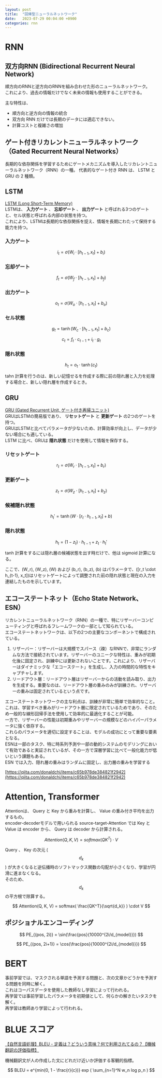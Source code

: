 ```yaml
---
layout: post
title:  "回帰型ニューラルネットワーク"
date:   2023-07-29 00:04:00 +0900
categories: rnn
---
```


# RNN

## 双方向RNN (Bidirectional Recurrent Neural Network) 

順方向のRNNと逆方向のRNNを組み合わせた形のニューラルネットワーク。  
これにより、過去の情報だけでなく未来の情報も使用することができる。  
  
主な特性は、

- 順方向と逆方向の情報の統合
- 双方向 RNN だけでは長期のデータには適応できない。
- 計算コストと複雑さの増加

## ゲート付きリカレントニューラルネットワーク（Gated Recurrent Neural Networks）

長期的な依存関係を学習するためにゲートメカニズムを導入したリカレントニューラルネットワーク（RNN）の一種。
代表的なゲート付き RNN は、 LSTM と GRU の 2 種類。

## LSTM

[LSTM (Long Short-Term Memory)](https://cvml-expertguide.net/terms/dl/rnn/lstm/)  
LSTMは、 **入力ゲート** 、 **忘却ゲート** 、 **出力ゲート** と呼ばれる3つのゲートと、セル状態と呼ばれる内部の状態を持つ。  
これにより、LSTMは長期的な依存関係を捉え、情報を長期にわたって保持する能力を持つ。

### 入力ゲート

$$
i_t = \sigma(W_i \cdot [h_{t-1}, x_t] + b_i)
$$

### 忘却ゲート

$$
f_t = \sigma(W_f \cdot [h_{t-1}, x_t] + b_f)
$$

### 出力ゲート

$$
o_t = \sigma(W_o \cdot [h_{t-1}, x_t] + b_o)
$$

### セル状態

$$
g_t = \tanh(W_c \cdot [h_{t-1}, x_t] + b_c)
$$

$$
c_t = f_t \cdot c_{t-1} + i_t \cdot g_t
$$

### 隠れ状態

$$
h_t = o_t \cdot \tanh(c_t)
$$

tahn 計算を行うのは、新しい記憶せるを作成する際に前の隠れ層と入力を処理する場合と、新しい隠れ層を作成するとき。

## GRU

[GRU (Gated Recurrent Unit, ゲート付き再帰ユニット)](https://cvml-expertguide.net/terms/dl/rnn/gru/)  
GRUはLSTMの簡易版であり、 **リセットゲート** と **更新ゲート** の2つのゲートを持つ。  
GRUはLSTMと比べてパラメータが少ないため、計算効率が向上し、データが少ない場合にも適している。  
LSTM に比べ、GRUは **隠れ状態** だけを使用して情報を保存する。

### リセットゲート

$$
r_t = \sigma(W_r \cdot [h_{t-1}, x_t] + b_r)
$$

### 更新ゲート

$$
z_t = \sigma(W_z \cdot [h_{t-1}, x_t] + b_z)
$$

### 候補隠れ状態

$$
h_t' = \tanh(W \cdot [r_t \cdot h_{t-1}, x_t] + b)
$$

### 隠れ状態

$$
h_t = (1 - z_t) \cdot h_{t-1} + z_t \cdot h_t'
$$

tanh 計算をするには隠れ層の候補状態を出す時だけで、他は sigmoid 計算になる。

ここで、\(W_r\), \(W_z\), \(W\) および \(b_r\), \(b_z\), \(b\) はパラメータで、\([r_t \cdot h_{t-1}, x_t]\)はリセットゲートによって調整された前の隠れ状態と現在の入力を連結したものを示しています。

## エコーステートネット（Echo State Network、ESN）

リカレントニューラルネットワーク（RNN）の一種で、特にリザーバーコンピューティングと呼ばれるフレームワークの一部として知られている。  
エコーステートネットワークは、以下の2つの主要なコンポーネントで構成されている。

1. リザーバー：リザーバーは大規模でスパース（疎）なRNNで、非常にランダムな方法で接続されています。リザーバーのユニークな特性は、重みが初期化後に固定され、訓練中には更新されないことです。これにより、リザーバーはダイナミックな「エコーステート」を生成し、入力の時間的な特性をキャプチャします。
2. リードアウト層：リードアウト層はリザーバーからの活動を読み取り、出力を生成する。重要なのは、リードアウト層の重みのみが訓練され、リザーバーの重みは固定されているという点です。

エコーステートネットワークの主な利点は、訓練が非常に簡単で効率的なこと。  
これは、学習すべき重みがリードアウト層に限定されているためであり、そのため一般的な線形回帰手法を使用して効率的に最適化することが可能。  
一方で、リザーバーの性能は初期重みやリザーバーの規模などのハイパーパラメータに強く依存する。  
これらのパラメータを適切に設定することは、モデルの成功にとって重要な要素となる。  
ESNは一部のタスク、特に時系列予測や一部の動的システムのモデリングにおいて有効であると実証されているが、その一方で深層学習に比べて一般化能力が低いという課題もある。  
ESN では入力、隠れ層の重みはランダムに固定し、出力層の重みを学習する  
  
[https://qiita.com/donaldchi/items/c65b978de384821f2942](https://qiita.com/donaldchi/items/c65b978de384821f2942)

# Attention, Transformer

Attentionは、 Query と Key から重みを計算し、 Value の重み付き平均を出力するもの。  
encoder-decoderモデルで用いられる source-target-Attention では Key と Value は encoder から、 Query は decoder から計算される。  

$$
Attention(Q, K, V) = softmax(QK^T) \cdot V
$$

Query 、 Key の次元 ( $$d_k$$ ) が大きくなると逆伝播時のソフトマックス関数の勾配が小さくなり、学習が円滑に進まなくなる。  
そのため、 $$d_k$$ の平方根で除算する。  

$$
Attention(Q, K, V) = softmax( \frac{QK^T}{\sqrt{d_k}} ) \cdot V
$$

## ポジショナルエンコーディング

$$
PE_{(pos, 2i)} = \sin(\frac{pos}{10000^{2i/d_{model}}})
$$

$$
PE_{(pos, 2i+1)} = \cos(\frac{pos}{10000^{2i/d_{model}}})
$$

# BERT

事前学習では、マスクされる単語を予測する問題と、次の文章かどうかを予測する問題を同時に解く。  
これはコーパスデータを使用した教師なし学習によって行われる。  
再学習では事前学習したパラメータを初期値として、何らかの解きたいタスクを解く。  
再学習は教師あり学習によって行われる。

# BLUE スコア

[【自然言語処理】BLEU - 定義は？どういう意味？何で利用されてるの？【機械翻訳の評価指標】](https://youtu.be/aZJAizFSTWg)  
  
機械翻訳文が人の作成した文にどれだけ近いか評価する客観的指標。

$$
BLEU = e^{min(0, 1 - \frac{r}{c})} exp ( \sum_{n=1}^N w_n log p_n )
$$
